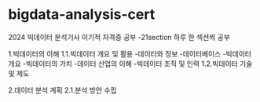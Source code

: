 # bigdata-analysis-cert
2024 빅데이터 분석기사 이기적 자격증 공부
-21section 하루 한 섹션씩 공부

1.빅데이터의 이해
1.1.빅데이터 개요 및 활용
  -데이터와 정보
  -데이터베이스
  -빅데이터 개요
  -빅데이터의 가치
  -데이터 산업의 이해
  -빅데이터 조직 및 인력
1.2.빅데이터 기술 및 제도

2.데이터 분석 계획
2.1.분석 방안 수립
